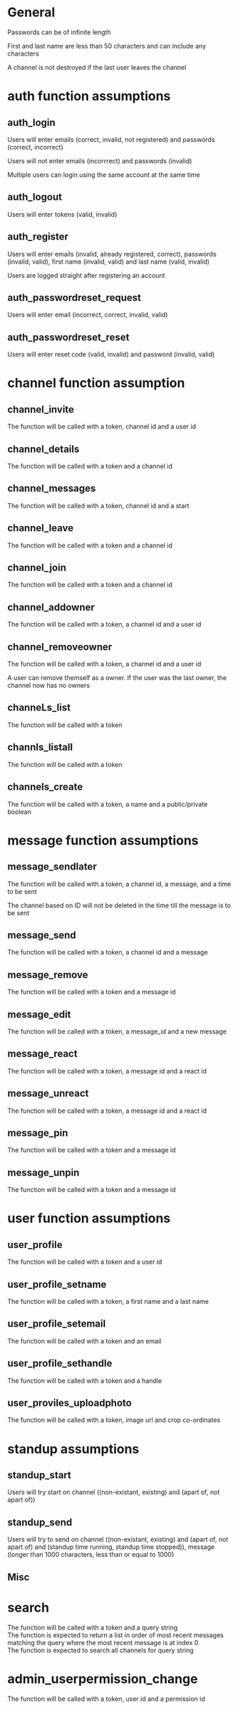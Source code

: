 # General
Passwords can be of infinite length

First and last name are less than 50 characters and can include any characters

A channel is not destroyed if the last user leaves the channel
# auth function assumptions
## auth_login
Users will enter emails (correct, invalid, not registered) and passwords (correct, incorrect)

Users will not enter emails (incorrrect) and passwords (invalid)

Multiple users can login using the same account at the same time
## auth_logout
Users will enter tokens (valid, invalid)
## auth_register
Users will enter emails (invalid, already registered, correct), passwords (invalid, valid), first name (invalid, valid) and last name (valid, invalid)

Users are logged straight after registering an account
## auth_passwordreset_request
Users will enter email (incorrect, correct, invalid, valid)
## auth_passwordreset_reset
Users will enter reset code (valid, invalid) and password (invalid, valid)


# channel function assumption
## channel_invite
The function will be called with a token, channel id and a user id
## channel_details
The function will be called with a token and a channel id
## channel_messages
The function will be called with a token, channel id and a start
## channel_leave
The function will be called with a token and a channel id
## channel_join
The function will be called with a token and a channel id
## channel_addowner
The function will be called with a token, a channel id and a user id
## channel_removeowner
The function will be called with a token, a channel id and a user id

A user can remove themself as a owner. If the user was the last owner, the channel now has no owners
## channeLs_list
The function will be called with a token
## channls_listall
The function will be called with a token
## channels_create
The function will be called with a token, a name and a public/private boolean


# message function assumptions
## message_sendlater
The function will be called with a token, a channel id, a message, and a time to be sent

The channel based on ID will not be deleted in the time till the message is to be sent
## message_send
The function will be called with a token, a channel id and a message
## message_remove
The function will be called with a token and a message id
## message_edit
The function will be called with a token, a message_id and a new message
## message_react
The function will be called with a token, a message id and a react id
## message_unreact
The function will be called with a token, a message id and a react id
## message_pin
The function will be called with a token and a message id
## message_unpin
The function will be called with a token and a message id


# user function assumptions
## user_profile
The function will be called with a token and a user id
## user_profile_setname
The function will be called with a token, a first name and a last name
## user_profile_setemail
The function will be called with a token and an email
## user_profile_sethandle
The function will be called with a token and a handle
## user_proviles_uploadphoto
The function will be called with a token, image url and crop co-ordinates


# standup assumptions
## standup_start
Users will try start on channel ((non-existant, existing) and (apart of, not apart of))
## standup_send
Users will try to send on channel ((non-existant, existing) and (apart of, not apart of) and (standup time running, standup time stopped)), message (longer than 1000 characters, less than or equal to 1000)

## Misc
# search
The function will be called with a token and a query string  
The function is expected to return a list in order of most recent messages matching the query where the most recent message is at index 0  
The function is expected to search all channels for query string
# admin_userpermission_change
The function will be called with a token, user id and a permission id